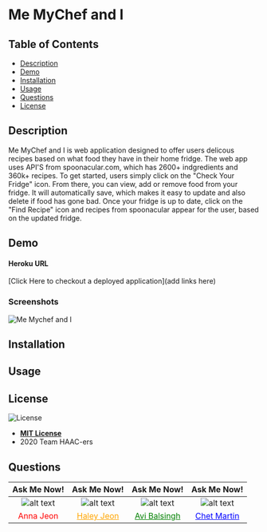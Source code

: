 # Me MyChef and I

## Table of Contents
- [Description](#description)
- [Demo](#demo)
- [Installation](#installation) 
- [Usage](#usage) 
- [Questions](#questions)
- [License](#license)

## Description
Me MyChef and I is web application designed to offer users delicous recipes based on what food they have in their home fridge. The web app uses API'S from spoonacular.com, which has 2600+ indgredients and 360k+ recipes. To get started, users simply click on the "Check Your Fridge" icon. From there, you can view, add or remove food from your fridge. It will automatically save, which makes it easy to update and also delete if food has gone bad. Once your fridge is up to date, click on the "Find Recipe" icon and recipes from spoonacular appear for the user, based on the updated fridge.   
## Demo
#### Heroku URL
[Click Here to checkout a deployed application](add links here)

### Screenshots
![Me Mychef and I](addscreenshotshere.png)

## Installation

## Usage

## License
![License](https://img.shields.io/badge/License-MIT%20License-blue)
- **[MIT License](https://opensource.org/licenses/MIT)** 
- 2020 Team HAAC-ers

## Questions
| Ask Me Now! | Ask Me Now! | Ask Me Now! | Ask Me Now! |
| :---: | :---: | :---: | :---: |
| ![alt text](https://avatars0.githubusercontent.com/u/65268642?s=460&u=bd568c7596e7f6c9585caeb89e88b084e56c21f9&v=4 "Github Profile Picture") | ![alt text](https://avatars3.githubusercontent.com/u/63874445?s=460&u=002d392fd3ed13215f1c72eec6952f72b24bc516&v=4 "Github Profile Picture") | ![alt text](https://media.discordapp.net/attachments/730118992714399874/730120549740838962/Avi.jpg?width=498&height=498 "Github Profile Picture") | ![alt text](https://avatars1.githubusercontent.com/u/63617922?s=460&u=40a42e2aa11ac5027beef3caa9279981244347b5&v=4 "Github Profile Picture") |
| <a style="text-decoration: none; color: red" href="https://github.com/nuleeannajeon" target="_blank">Anna Jeon</a> | <a style="color: orange" href="https://github.com/tndus604" target="_blank">Haley Jeon</a> | <a style="color: green" href="https://github.com/Spntrx" target="_blank">Avi Balsingh</a> | <a style="color: blue" href="https://github.com/Chet1317" target="_blank">Chet Martin</a> |